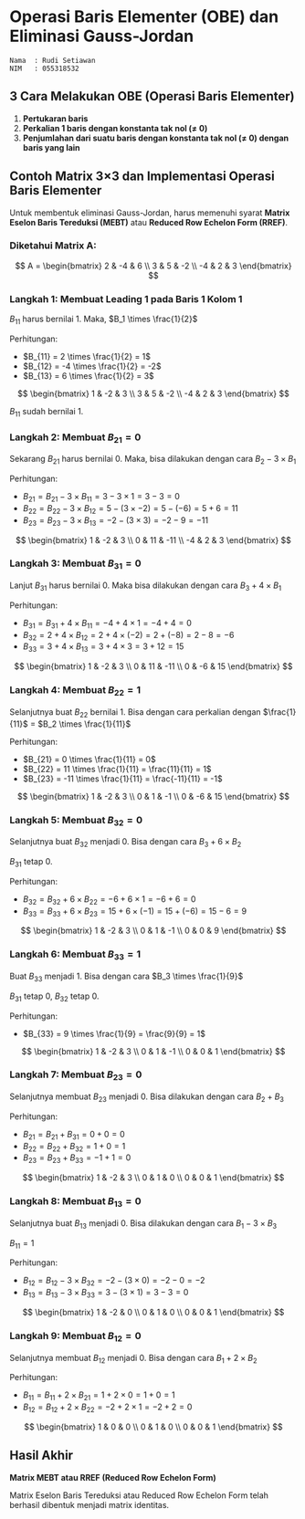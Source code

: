 # Operasi Baris Elementer (OBE) dan Eliminasi Gauss-Jordan

```
Nama  : Rudi Setiawan
NIM   : 055318532
```

## 3 Cara Melakukan OBE (Operasi Baris Elementer)

1. **Pertukaran baris**
2. **Perkalian 1 baris dengan konstanta tak nol (≠ 0)**
3. **Penjumlahan dari suatu baris dengan konstanta tak nol (≠ 0) dengan baris yang lain**

## Contoh Matrix 3×3 dan Implementasi Operasi Baris Elementer

Untuk membentuk eliminasi Gauss-Jordan, harus memenuhi syarat **Matrix Eselon Baris Tereduksi (MEBT)** atau **Reduced Row Echelon Form (RREF)**.

### Diketahui Matrix A:

$$
A = \begin{bmatrix}
2 & -4 & 6 \\
3 & 5 & -2 \\
-4 & 2 & 3
\end{bmatrix}
$$

### Langkah 1: Membuat Leading 1 pada Baris 1 Kolom 1

$B_{11}$ harus bernilai 1. Maka, $B_1 \times \frac{1}{2}$

Perhitungan:

- $B_{11} = 2 \times \frac{1}{2} = 1$
- $B_{12} = -4 \times \frac{1}{2} = -2$
- $B_{13} = 6 \times \frac{1}{2} = 3$

$$
\begin{bmatrix}
1 & -2 & 3 \\
3 & 5 & -2 \\
-4 & 2 & 3
\end{bmatrix}
$$

$B_{11}$ sudah bernilai 1.

### Langkah 2: Membuat $B_{21} = 0$

Sekarang $B_{21}$ harus bernilai 0. Maka, bisa dilakukan dengan cara $B_2 - 3 \times B_1$

Perhitungan:

- $B_{21} = B_{21} - 3 \times B_{11} = 3 - 3 \times 1 = 3 - 3 = 0$
- $B_{22} = B_{22} - 3 \times B_{12} = 5 - (3 \times -2) = 5 - (-6) = 5 + 6 = 11$
- $B_{23} = B_{23} - 3 \times B_{13} = -2 - (3 \times 3) = -2 - 9 = -11$

$$
\begin{bmatrix}
1 & -2 & 3 \\
0 & 11 & -11 \\
-4 & 2 & 3
\end{bmatrix}
$$

### Langkah 3: Membuat $B_{31} = 0$

Lanjut $B_{31}$ harus bernilai 0. Maka bisa dilakukan dengan cara $B_3 + 4 \times B_1$

Perhitungan:

- $B_{31} = B_{31} + 4 \times B_{11} = -4 + 4 \times 1 = -4 + 4 = 0$
- $B_{32} = 2 + 4 \times B_{12} = 2 + 4 \times (-2) = 2 + (-8) = 2 - 8 = -6$
- $B_{33} = 3 + 4 \times B_{13} = 3 + 4 \times 3 = 3 + 12 = 15$

$$
\begin{bmatrix}
1 & -2 & 3 \\
0 & 11 & -11 \\
0 & -6 & 15
\end{bmatrix}
$$

### Langkah 4: Membuat $B_{22} = 1$

Selanjutnya buat $B_{22}$ bernilai 1. Bisa dengan cara perkalian dengan $\frac{1}{11}$ = $B_2 \times \frac{1}{11}$

Perhitungan:

- $B_{21} = 0 \times \frac{1}{11} = 0$
- $B_{22} = 11 \times \frac{1}{11} = \frac{11}{11} = 1$
- $B_{23} = -11 \times \frac{1}{11} = \frac{-11}{11} = -1$

$$
\begin{bmatrix}
1 & -2 & 3 \\
0 & 1 & -1 \\
0 & -6 & 15
\end{bmatrix}
$$

### Langkah 5: Membuat $B_{32} = 0$

Selanjutnya buat $B_{32}$ menjadi 0. Bisa dengan cara $B_3 + 6 \times B_2$

$B_{31}$ tetap 0.

Perhitungan:

- $B_{32} = B_{32} + 6 \times B_{22} = -6 + 6 \times 1 = -6 + 6 = 0$
- $B_{33} = B_{33} + 6 \times B_{23} = 15 + 6 \times (-1) = 15 + (-6) = 15 - 6 = 9$

$$
\begin{bmatrix}
1 & -2 & 3 \\
0 & 1 & -1 \\
0 & 0 & 9
\end{bmatrix}
$$

### Langkah 6: Membuat $B_{33} = 1$

Buat $B_{33}$ menjadi 1. Bisa dengan cara $B_3 \times \frac{1}{9}$

$B_{31}$ tetap 0, $B_{32}$ tetap 0.

Perhitungan:

- $B_{33} = 9 \times \frac{1}{9} = \frac{9}{9} = 1$

$$
\begin{bmatrix}
1 & -2 & 3 \\
0 & 1 & -1 \\
0 & 0 & 1
\end{bmatrix}
$$

### Langkah 7: Membuat $B_{23} = 0$

Selanjutnya membuat $B_{23}$ menjadi 0. Bisa dilakukan dengan cara $B_2 + B_3$

Perhitungan:

- $B_{21} = B_{21} + B_{31} = 0 + 0 = 0$
- $B_{22} = B_{22} + B_{32} = 1 + 0 = 1$
- $B_{23} = B_{23} + B_{33} = -1 + 1 = 0$

$$
\begin{bmatrix}
1 & -2 & 3 \\
0 & 1 & 0 \\
0 & 0 & 1
\end{bmatrix}
$$

### Langkah 8: Membuat $B_{13} = 0$

Selanjutnya buat $B_{13}$ menjadi 0. Bisa dilakukan dengan cara $B_1 - 3 \times B_3$

$B_{11} = 1$

Perhitungan:

- $B_{12} = B_{12} - 3 \times B_{32} = -2 - (3 \times 0) = -2 - 0 = -2$
- $B_{13} = B_{13} - 3 \times B_{33} = 3 - (3 \times 1) = 3 - 3 = 0$

$$
\begin{bmatrix}
1 & -2 & 0 \\
0 & 1 & 0 \\
0 & 0 & 1
\end{bmatrix}
$$

### Langkah 9: Membuat $B_{12} = 0$

Selanjutnya membuat $B_{12}$ menjadi 0. Bisa dengan cara $B_1 + 2 \times B_2$

Perhitungan:

- $B_{11} = B_{11} + 2 \times B_{21} = 1 + 2 \times 0 = 1 + 0 = 1$
- $B_{12} = B_{12} + 2 \times B_{22} = -2 + 2 \times 1 = -2 + 2 = 0$

$$
\begin{bmatrix}
1 & 0 & 0 \\
0 & 1 & 0 \\
0 & 0 & 1
\end{bmatrix}
$$

## Hasil Akhir

**Matrix MEBT atau RREF (Reduced Row Echelon Form)**

Matrix Eselon Baris Tereduksi atau Reduced Row Echelon Form telah berhasil dibentuk menjadi matrix identitas.
